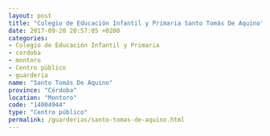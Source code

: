 ```yaml
---
layout: post
title: "Colegio de Educación Infantil y Primaria Santo Tomás De Aquino"
date: 2017-09-20 20:57:05 +0200
categories:
- Colegio de Educación Infantil y Primaria
- cordoba
- montoro
- Centro público
- guarderia
name: "Santo Tomás De Aquino"
province: "Córdoba"
location: "Montoro"
code: "14004944"
type: "Centro público"
permalink: /guarderias/santo-tomas-de-aquino.html
---
```


